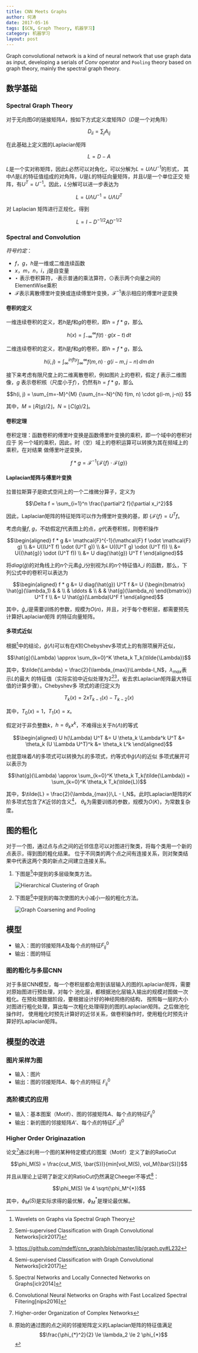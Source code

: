 ```yaml
---
title: CNN Meets Graphs
author: 何涛
date: 2017-05-16
tags: [GCN, Graph Theory, 机器学习]
category: 机器学习
layout: post
---
```


Graph convolutional network is a kind of neural network that use graph data as input,
developing a serials of _Conv_ operator and `Pooling` theory based on graph theory,
mainly the spectral graph theory.

<!--more-->

数学基础
-------

### Spectral Graph Theory

对于无向图$G$的链接矩阵$A$，按如下方式定义度矩阵$D$（$D$是一个对角阵）

$$ D_{ii} = \sum_{j}A_{ij} $$

在此基础上定义图的Laplacian矩阵

$$ L = D - A $$

$L$是一个实对称矩阵，因此$L$必然可以对角化，可以分解为$L = U \Lambda U^{-1}$的形式，
其中$\Lambda$是$L$的特征值组成的对角阵，$U$是$L$的特征向量矩阵，并且$U$是一个单位正交
矩阵，有$U^T = U^{-1}$。因此，$L$分解可以进一步表达为

$$L = U \Lambda U^{-1} = U \Lambda U^T$$

对 Laplacian 矩阵进行正规化，得到

$$L = I - D^{-1/2} A D^{-1/2}$$

### Spectral and Convolution

_符号约定_：
+ $f$，$g$，$h$是一维或二维连续函数
+ $x$，$m$，$n$，$i$，$j$是自变量
+ $\star$ 表示卷积算符，$\cdot$表示普通的乘法算符，$\odot$表示两个向量之间的ElementWise乘积
+ $\mathcal{F}$表示离散傅里叶变换或连续傅里叶变换，$\mathcal{F}^{-1}$表示相应的傅里叶逆变换

#### 卷积的定义

一维连续卷积的定义，若$h$是$f$和$g$的卷积，即$h = f * g$，那么

$$h(x) = \int_{-\infty}^{\infty} f(t) \cdot g(x-t) \,dt$$

二维连续卷积的定义，若$h$是$f$和$g$的卷积，即$h = f * g$，那么

$$h(i, j) = \int_{\infty}^{infty}
    {\int_{\infty}^{\infty} f(m, n) \cdot g(i-m, j-n) \,dm}
\,dn$$

接下来考虑有限尺度上的二维离散卷积，例如图片上的卷积，假定 $f$ 表示二维图像，$g$
表示卷积核（尺度小于$f$），仍然有$h = f * g$，那么

$$h(i, j) = \sum_{m=-M}^{M}
    {\sum_{n=-N}^{N} f(m, n) \cdot g(i-m, j-n)}
$$

其中，$M = \lfloor R(g)/2 \rfloor，N = \lfloor C(g)/2 \rfloor$。

#### 卷积定理

卷积定理：函数卷积的傅里叶变换是函数傅里叶变换的乘积，即一个域中的卷积对应于
另一个域的乘积，因此，时（空）域上的卷积运算可以转换为其在频域上的乘积，在对结果
做傅里叶逆变换，

$$f * g = \mathcal{F}^{-1} \{\mathcal{F}\{f\} \cdot \mathcal{F}\{g\} \}$$

#### Laplacian矩阵与傅里叶变换

拉普拉斯算子是欧式空间上的一个二维微分算子，定义为

$$\Delta f = \sum_{i=1}^n \frac{\partial^2 f}{\partial x_i^2}$$

因此，Laplacian矩阵的特征矩阵可以作为傅里叶变换的基，即 $\{\mathcal{F}\{f\} = U^T f$。

考虑向量$f$, $g$，不妨假定$f$代表图上的点，$g$代表卷积核，则卷积操作

$$\begin{aligned}
    f * g &= \mathcal{F}^{-1}(\mathcal{F} f \odot \mathcal{F} g) \\
          &= U((U^T f) \odot (U^T g)) \\
          &= U((U^T g) \odot (U^T f)) \\
          &= U({\hat{g}} \odot (U^T f)) \\
          &= U diag(\hat{g}) U^T f
\end{aligned}$$

将$diag(\hat{g})$的对角线上的$n$个元素$\hat{g}\_i$分别视为$L$的$n$个特征值$\lambda\_i$
的函数，那么，下列公式中的卷积可以表达为

$$\begin{aligned}
    f * g &= U diag(\hat{g}) U^T f
          &= U {\begin{bmatrix}
                    \hat{g}(\lambda_1) & & \\
                    & \ddots & \\
                    & & \hat{g}(\lambda_n) \end{bmatrix}}
                U^T f \\
          &= U \hat{g}(\Lambda)U^F f
\end{aligned}$$

其中，$\hat{g}\_i$是需要训练的参数，规模为$O(n)$，并且，对于每个卷积层，都需要预先计算好Laplacian矩阵
的特征向量矩阵。

#### 多项式近似

根据[^3]中的结论，$\hat{g}(\Lambda)$可以有在$K$阶Chebyshev多项式上的有限项展开近似，

$$\hat{g}(\Lambda) \approx \sum_{k=0}^K \theta_k T_k(\tilde{\Lambda})$$

其中，$\tilde{\Lambda} = \frac{2}{\lambda_{max}}\Lambda-I_N$，$\lambda_{max}$表示$L$的最大
的特征值（实际实验中近似处理为2[^4][^5]，省去求Laplacian矩阵最大特征值的计算步骤）。Chebyshev多
项式的递归定义为

$$T_k(x) = 2xT_{k-1}(x)-T_{k-2}(x)$$

其中，$T_0(x) = 1$，$T_1(x) = x$。

假定对于非负整数$k$，$h = \theta_k x^k$，不难得出关于$h(\Lambda)$的等式

$$\begin{aligned}
U h(\Lambda) U^T &= U \theta_k \Lambda^k U^T
                 &= \theta_k (U \Lambda U^T)^k
                 &= \theta_k L^k
\end{aligned}$$

也就意味着$\Lambda$的多项式可以转换为$L$的多项式，约等式中$\hat{g}(\Lambda)$的近似
多项式展开可以表示为

$$\hat{g}(\Lambda) \approx \sum_{k=0}^K \theta_k T_k(\tilde{\Lambda}) = \sum_{k=0}^K \theta_k T_k(\tilde{L})$$

其中，$\tilde{L} = \frac{2}{\lambda_{max}}\,L - I_N$。此时Laplacian矩阵的$K$阶多项式包含了$K$近邻的含义[^4]，
$\theta_k$为需要训练的参数，规模为$O(K)$，为常数复杂度。

图的粗化
--------

对于一个图，通过点与点之间的近邻信息可以对图进行聚类，将每个类用一个新的点表示，得到图的粗化结果。
位于不同类的两个点之间有连接关系，则对聚类结果中代表这两个类的新点之间建立连接关系。

1. 下图是[^1]中提到的多层级聚类方法。

    ![Hierarchical Clustering of Graph]({{site.url}}/resource/cnn_meets_graph/multi-resolution-clustering.png "Hierarchical Clustering of Graph")

2. 下图是[^2]中提到的每次使图的大小减小一般的粗化方法。

    ![Graph Coarsening and Pooling]({{site.url}}/resource/cnn_meets_graph/half-pooling.png "Graph Coarsening and Pooling")

模型
----

+ 输入：图的邻接矩阵$A$及每个点的特征$F_{ij}^{0}$
+ 输出：图的特征

### 图的粗化与多层CNN

对于多层CNN模型，每一个卷积层都会用到该层输入的图的Laplacian矩阵，需要对原始图进行预处理，对每个
池化层，都根据池化层输入输出的规模对图做一次粗化。在预处理数据阶段，要根据设计好的神经网络的结构，
按照每一层的大小对图进行粗化处理，算出每一次粗化处理得到的图的Laplacian矩阵。之后做池化操作时，
使用粗化时预先计算好的近邻关系，做卷积操作时，使用粗化时预先计算好的Laplacian矩阵。

模型的改进
----------

### 图片采样为图

+ 输入：图片
+ 输出：图的邻接矩阵$A$、每个点的特征 $F_{ij}^{0}$

### 高阶模式的应用

+ 输入：基本图案（Motif）、图的邻接矩阵$A$、每个点的特征$F_{ij}^{0}$
+ 输出：新的图的邻接矩阵$A'$、每个点的特征${F^{'}}\_{ij}^{0}$

### Higher Order Originazation

论文[^6]通过利用一个图的某种特定模式的图案（Motif）定义了新的RatioCut

$$\phi_M(S) = \frac{cut_M(S, \bar{S})}{min[vol_M(S), vol_M(\bar{S}]}$$

并且从理论上证明了新定义的RatioCut仍然满足Cheeger不等式[^7]：

$$\phi_M(S) \le 4 \sqrt{\phi_M^{*}}$$

其中，$\phi_M(S)$是实际求得的最优解，$\phi_M^{*}$是理论最优解。

[^1]: Spectral Networks and Locally Connected Networks on Graphs[iclr2014]
[^2]: Convolutional Neural Networks on Graphs with Fast Localized Spectral Filtering[nips2016]
[^3]: Wavelets on Graphs via Spectral Graph Theory
[^4]: Semi-supervised Classification with Graph Convolutional Networks[iclr2017]
[^5]: https://github.com/mdeff/cnn_graph/blob/master/lib/graph.py#L232
[^6]: Higher-order Organization of Complex Networks
[^7]: 原始的通过图的点之间的邻接矩阵定义的Laplacian矩阵的特征值满足 $$\frac{\phi_{*}^2}{2} \le \lambda_2 \le 2 \phi_{*}$$

